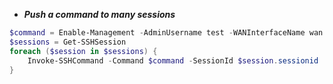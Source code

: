 * *__Push a command to many sessions__*
```Powershell
$command = Enable-Management -AdminUsername test -WANInterfaceName wan
$sessions = Get-SSHSession
foreach ($session in $sessions) {
    Invoke-SSHCommand -Command $command -SessionId $session.sessionid
}
```
